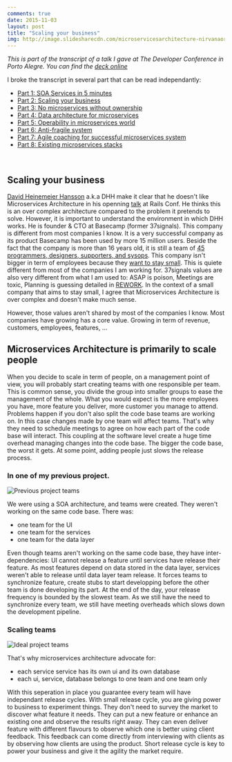 ```yaml
---
comments: true
date: 2015-11-03 
layout: post
title: "Scaling your business"
img: http://image.slidesharecdn.com/microservicesarchitecture-nirvanaornightmare-150925232452-lva1-app6891/95/microservices-architecture-nirvana-or-nightmare-1-638.jpg?cb=1443223618
---
```


_This is part of the transcript of a talk I gave at The Developer Conference in Porto Alegre. You can find the [deck online](http://www.slideshare.net/toff63/microservices-architecture-nirvana-or-nightmare)_


I broke the transcript in several part that can be read independantly:

* [Part 1: SOA Services in 5 minutes](/2015/11/03/Microservices-architecture-Nirvana-or-Nightmare-part-i.html)
* [Part 2: Scaling your business](/2015/11/03/Microservices-architecture-Nirvana-or-Nightmare-part-ii.html)
* [Part 3: No microservices without ownership](/2015/11/03/Microservices-architecture-Nirvana-or-Nightmare-part-iii.html)
* [Part 4: Data architecture for microservices](/2015/11/03/Microservices-architecture-Nirvana-or-Nightmare-part-iv.html)
* [Part 5: Operability in  microservices world](/2015/11/03/Microservices-architecture-Nirvana-or-Nightmare-part-v.html)
* [Part 6: Anti-fragile system](/2015/11/03/Microservices-architecture-Nirvana-or-Nightmare-part-vi.html)
* [Part 7: Agile coaching for successful microservices system](/2015/11/03/Microservices-architecture-Nirvana-or-Nightmare-part-vii.html)
* [Part 8: Existing microservices stacks](/2015/11/03/Microservices-architecture-Nirvana-or-Nightmare-part-viii.html)

<br>

## Scaling your business

[David Heinemeier Hansson](http://david.heinemeierhansson.com/) a.k.a DHH make it clear that he doesn't like Microservices Architecture in his openning [talk](https://www.youtube.com/watch?v=KJVTM7mE1Cc) at Rails Conf. He thinks this is an over complex architecture compared to the problem it pretends to solve. However, it is important to understand the environment in which DHH works. He is founder & CTO at Basecamp (former 37signals). This company is different from most companies I know. It is a very successful company as its product Basecamp has been used by more 15 million users. Beside the fact that the company is more than 16 years old, it is still a team of [45 programmers, designers, supporters, and sysops](http://david.heinemeierhansson.com/#basecamp). This company isn't bigger in term of employees because they [want to stay small](https://37signals.com/05.html). This is quiete different from most of the companies I am working for. 37signals values are also very different from what I am used to: ASAP is poison, Meetings are toxic, Planning is guessing detailed in [REWORK](http://37signals.com/rework/). In the context of a small company that aims to stay small, I agree that Microservices Architecture is over complex and doesn't make much sense. 

However, those values aren't shared by most of the companies I know. Most companies have growing has a core value. Growing in term of revenue, customers, employees, features, ...

## Microservices Architecture is primarily to scale people

When you decide to scale in term of people, on a management point of view, you will probably start creating teams with one responsible per team. This is common sense, you divide the group into smaller groups to ease the management of the whole. What you would expect is the more employees you have, more feature you deliver, more customer you manage to attend. Problems happen if you don't also split the code base teams are working on. In this case changes made by one team will affect teams. That's why they need to schedule meetings to agree on how each part of the code base will interact. This coupling at the software level create a huge time overhead managing changes into the code base. The bigger the code base, the worst it gets. At some point, adding people just slows the release process.

### In one of my previous project.

![Previous project teams](http://image.slidesharecdn.com/microservicesarchitecture-nirvanaornightmare-150925232452-lva1-app6891/95/microservices-architecture-nirvana-or-nightmare-16-638.jpg?cb=1443223618)


We were using a SOA architecture, and teams were created. They weren't working on the same code base. There was:
* one team for the UI
* one team for the services
* one team for the data layer

Even though teams aren't working on the same code base, they have inter-dependencies: UI cannot release a feature until services have release their feature. As most features depend on data stored in the data layer, services weren't able to release until data layer team release. It forces teams to synchronize feature, create stubs to start developping before the other team is done developing its part. At the end of the day, your release frequency is bounded by the slowest team. As we still have the need to synchronize every team, we still have meeting overheads which slows down the development pipeline.

### Scaling teams

![Ideal project teams](http://image.slidesharecdn.com/microservicesarchitecture-nirvanaornightmare-150925232452-lva1-app6891/95/microservices-architecture-nirvana-or-nightmare-18-638.jpg?cb=1443223618)

That's why microservices architecture advocate for:
* each service service has its own ui and its own database
* each ui, service, database belongs to one team and one team only

With this seperation in place you guarantee every team will have independant release cycles. With small release cycle, you are giving power to business to experiment things. They don't need to survey the market to discover what feature it needs. They can put a new feature or enhance an existing one and observe the results right away. They can even deliver feature with different flavours to observe which one is better using client feedback. This feedback can come directly from interviewing with clients as by observing how clients are using the product. Short release cycle is key to power your business and give it the agility the market require.

